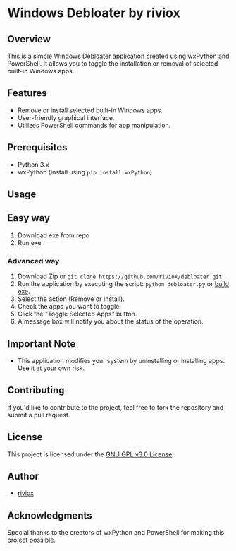 # Windows Debloater by riviox

## Overview

This is a simple Windows Debloater application created using wxPython and PowerShell. It allows you to toggle the installation or removal of selected built-in Windows apps.

## Features

- Remove or install selected built-in Windows apps.
- User-friendly graphical interface.
- Utilizes PowerShell commands for app manipulation.

## Prerequisites

- Python 3.x
- wxPython (install using `pip install wxPython`)

## Usage

## Easy way
1. Download exe from repo
2. Run exe

### Advanced way
1. Download Zip or `git clone https://github.com/riviox/debloater.git`
2. Run the application by executing the script: `python debloater.py` or [build exe](build.bat).
3. Select the action (Remove or Install).
4. Check the apps you want to toggle.
5. Click the "Toggle Selected Apps" button.
6. A message box will notify you about the status of the operation.

## Important Note

- This application modifies your system by uninstalling or installing apps. Use it at your own risk.

## Contributing

If you'd like to contribute to the project, feel free to fork the repository and submit a pull request.

## License

This project is licensed under the [GNU GPL v3.0 License](LICENSE).

## Author

- [riviox](https://github.com/riviox)

## Acknowledgments

Special thanks to the creators of wxPython and PowerShell for making this project possible.

